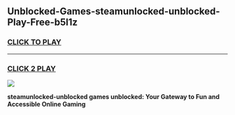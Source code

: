 
## Unblocked-Games-steamunlocked-unblocked-Play-Free-b5l1z
<h3>
<a href="https://premium76.site?title=steamunlocked-unblocked&ref=10A">CLICK TO PLAY</a></h3>
<hr>

<h3>
<a href="https://premium76.site?title=steamunlocked-unblocked&ref=10A">CLICK 2 PLAY</a>
  
</h3>

<a href="https://premium76.site?title=steamunlocked-unblocked&ref=10A"><img src="https://clearcache.store/games.png"></a>


**steamunlocked-unblocked games unblocked: Your Gateway to Fun and Accessible Online Gaming**
